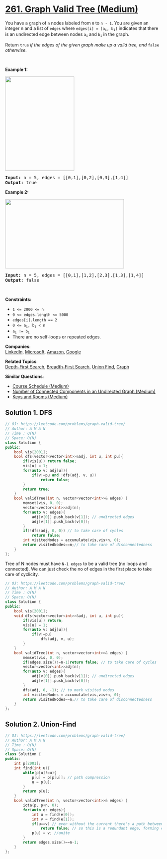 # [261. Graph Valid Tree (Medium)](https://leetcode.com/problems/graph-valid-tree/)

<p>You have a graph of <code>n</code> nodes labeled from <code>0</code> to <code>n - 1</code>. You are given an integer n and a list of <code>edges</code> where <code>edges[i] = [a<sub>i</sub>, b<sub>i</sub>]</code> indicates that there is an undirected edge between nodes <code>a<sub>i</sub></code> and <code>b<sub>i</sub></code> in the graph.</p>

<p>Return <code>true</code> <em>if the edges of the given graph make up a valid tree, and</em> <code>false</code> <em>otherwise</em>.</p>

<p>&nbsp;</p>
<p><strong>Example 1:</strong></p>
<img alt="" src="https://assets.leetcode.com/uploads/2021/03/12/tree1-graph.jpg" style="width: 222px; height: 302px;">
<pre><strong>Input:</strong> n = 5, edges = [[0,1],[0,2],[0,3],[1,4]]
<strong>Output:</strong> true
</pre>

<p><strong>Example 2:</strong></p>
<img alt="" src="https://assets.leetcode.com/uploads/2021/03/12/tree2-graph.jpg" style="width: 382px; height: 222px;">
<pre><strong>Input:</strong> n = 5, edges = [[0,1],[1,2],[2,3],[1,3],[1,4]]
<strong>Output:</strong> false
</pre>

<p>&nbsp;</p>
<p><strong>Constraints:</strong></p>

<ul>
	<li><code>1 &lt;= 2000 &lt;= n</code></li>
	<li><code>0 &lt;= edges.length &lt;= 5000</code></li>
	<li><code>edges[i].length == 2</code></li>
	<li><code>0 &lt;= a<sub>i</sub>, b<sub>i</sub> &lt; n</code></li>
	<li><code>a<sub>i</sub> != b<sub>i</sub></code></li>
	<li>There are no self-loops or repeated edges.</li>
</ul>


**Companies**:  
[LinkedIn](https://leetcode.com/company/linkedin), [Microsoft](https://leetcode.com/company/microsoft), [Amazon](https://leetcode.com/company/amazon), [Google](https://leetcode.com/company/google)

**Related Topics**:  
[Depth-First Search](https://leetcode.com/tag/depth-first-search/), [Breadth-First Search](https://leetcode.com/tag/breadth-first-search/), [Union Find](https://leetcode.com/tag/union-find/), [Graph](https://leetcode.com/tag/graph/)

**Similar Questions**:
* [Course Schedule (Medium)](https://leetcode.com/problems/course-schedule/)
* [Number of Connected Components in an Undirected Graph (Medium)](https://leetcode.com/problems/number-of-connected-components-in-an-undirected-graph/)
* [Keys and Rooms (Medium)](https://leetcode.com/problems/keys-and-rooms/)

## Solution 1. DFS
 
```cpp
// OJ: https://leetcode.com/problems/graph-valid-tree/
// Author: A M A N
// Time : O(N)
// Space: O(N)
class Solution {
public:
    bool vis[2001];
    bool dfs(vector<vector<int>>&adj, int u, int pu){
        if(vis[u]) return false;
        vis[u] = 1;
        for(auto v: adj[u]){
            if(v!=pu and !dfs(adj, v, u))
                return false;
        }
        return true;
    }
    bool validTree(int n, vector<vector<int>>& edges) {
        memset(vis, 0, 0);
        vector<vector<int>>adj(n);
        for(auto v: edges){
            adj[v[0]].push_back(v[1]); // undirected edges
            adj[v[1]].push_back(v[0]);
        }
        if(!dfs(adj, 0, 0)) // to take care of cycles
            return false;
        int visitedNodes = accumulate(vis,vis+n, 0);
        return visitedNodes==n;// to take care of disconnectedness
    }
};
```

Tree of N nodes must have `N-1 edges` to be a valid tree (no loops and connected).
We can just check the no of edges in the first place to take care of cyclicity.

```cpp
// OJ: https://leetcode.com/problems/graph-valid-tree/
// Author: A M A N
// Time : O(N)
// Space: O(N)
class Solution {
public:
    bool vis[2001];
    void dfs(vector<vector<int>>&adj, int u, int pu){
        if(vis[u]) return;
        vis[u] = 1;
        for(auto v: adj[u]){
            if(v!=pu)
                dfs(adj, v, u);
        }
    }
    bool validTree(int n, vector<vector<int>>& edges) {
        memset(vis, 0, 0);
        if(edges.size()!=n-1)return false; // to take care of cycles
        vector<vector<int>>adj(n);
        for(auto v: edges){
            adj[v[0]].push_back(v[1]); // undirected edges
            adj[v[1]].push_back(v[0]);
        }
        dfs(adj, 0, -1); // to mark visited nodes
        int visitedNodes = accumulate(vis,vis+n, 0);
        return visitedNodes==n;// to take care of disconnectedness
    }
};
```

## Solution 2. Union-Find

```cpp
// OJ: https://leetcode.com/problems/graph-valid-tree/
// Author: A M A N
// Time : O(N)
// Space: O(N)
class Solution {
public:
    int p[2001];
    int find(int u){
        while(p[u]!=u){
            p[u] = p[p[u]]; // path compression
            u = p[u];
        }
        return p[u];
    }
    bool validTree(int n, vector<vector<int>>& edges) {
        iota(p, p+n, 0);
        for(auto e: edges){
            int u = find(e[0]);
            int v = find(e[1]);
            if(u==v) // even without the current there's a path between these two nodes
                return false; // so this is a redundant edge, forming cycle
            p[u] = v; //unite
        }
        return edges.size()==n-1; 
    }
};
```